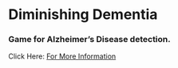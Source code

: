 # Diminishing Dementia

### Game for Alzheimer’s Disease detection.



Click Here: <a href="https://devfolio.co/submissions/diminishing-dementia" target="_blank"> For More Information </a>






